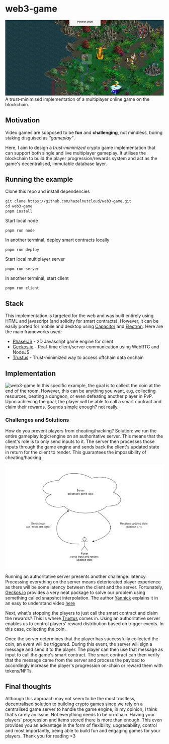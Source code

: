 

# web3-game

![Island](progress-island.png)
A trust-minimised implementation of a multiplayer online game on the blockchain.

## Motivation
Video games are supposed to be **fun** and **challenging**, not mindless, boring staking disguised as _"gameplay"_.

Here, I aim to design a _trust-minimized_ crypto game implementation that can support both single and live multiplayer gameplay. It utilises the blockchain to build the player progression/rewards system and act as the game's decentralised, immutable database layer.

## Running the example
Clone this repo and install dependencies
```
git clone https://github.com/hazelnutcloud/web3-game.git
cd web3-game
pnpm install
```
Start local node
```
pnpm run node
```
In another terminal, deploy smart contracts locally
```
pnpm run deploy
```
Start local multiplayer server
```
pnpm run server
```
In another terminal, start client
```
pnpm run client
```
## Stack
This implementation is targeted for the web and was built entirely using HTML and javascript (and solidity for smart contracts). However, it can be easily ported for mobile and desktop using [Capacitor](https://capacitorjs.com) and [Electron](https://electronjs.org). Here are the main frameworks used:
- [PhaserJS](https://phaser.io) - 2D Javascript game engine for client
- [Geckos.io](https://geckos.github.io) - Real-time client/server communication using WebRTC and NodeJS
- [Trustus](https://github.com/ZeframLou/trustus) - Trust-minimized way to access offchain data onchain

## Implementation
![web3-game](readme/demo.gif)
In this specific example, the goal is to collect the coin at the end of the room. However, this can be anything you want, e.g, collecting resources, beating a dungeon, or even defeating another player in PvP. Upon achieving the goal, the player will be able to call a smart contract and claim their rewards. Sounds simple enough? not really.

### Challenges and Solutions
How do you prevent players from cheating/hacking? Solution: we run the entire gameplay logic/engine on an authoritative server. This means that the client's role is to only send inputs to it. The server then processes those inputs through the game engine and sends back the client's updated state in return for the client to render. This guarantees the impossibility of cheating/hacking.

![authoritative server](readme/authoritative%20server.png)

Running an authoritative server presents another challenge: latency. Processing everything on the server means deteriorated player experience as there will be some latency between the client and the server. Fortunately, [Geckos.io](https://geckos.github.io) provides a very neat package to solve our problem using something called snapshot interpolation. The author [Yannick](https://github.com/yandeu) explains it in an easy to understand video [here](https://www.youtube.com/watch?v=-9ix6JxpqGo)

Next, what's stopping the players to just call the smart contract and claim the rewards? This is where [Trustus](https://github.com/ZeframLou/trustus) comes in. Using an authoritative server enables us to control players' reward distribution based on trigger events. In this case, collecting the coin.

Once the server determines that the player has successfully collected the coin, an event will be triggered. During this event, the server will sign a message and send it to the player. The player can then use that message as input to call the game's smart contract. The smart contract can then verify that the message came from the server and process the payload to accordingly increase the player's progression on-chain or reward them with tokens/NFTs.

## Final thoughts


Although this approach may not seem to be the most trustless, decentralised solution to building crypto games since we rely on a centralised game server to handle the game engine, in my opinion, I think that's rarely an issue. Not everything needs to be on-chain. Having your players' progression and items stored there is more than enough. This even provides you an advantage in the form of flexibility, upgradability, control and most importantly, being able to build fun and engaging games for your players. Thank you for reading <3
